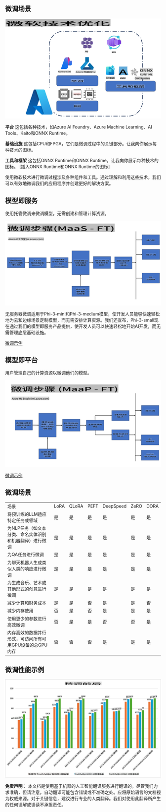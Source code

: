 ## 微调场景

![使用微软服务进行微调](../../../../translated_images/FinetuningwithMS.921fa8c240611562e7c4a5ceb7eca04f458ad6f3c899d5a0dc120030398d9e08.zh.png)

**平台** 这包括各种技术，如Azure AI Foundry、Azure Machine Learning、AI Tools、Kaito和ONNX Runtime。

**基础设施** 这包括CPU和FPGA，它们是微调过程中的关键部分。让我向你展示每种技术的图标。

**工具和框架** 这包括ONNX Runtime和ONNX Runtime。让我向你展示每种技术的图标。
[插入ONNX Runtime和ONNX Runtime的图标]

使用微软技术进行微调过程涉及各种组件和工具。通过理解和利用这些技术，我们可以有效地微调我们的应用程序并创建更好的解决方案。

## 模型即服务

使用托管微调来微调模型，无需创建和管理计算资源。

![MaaS微调](../../../../translated_images/MaaSfinetune.1678f33544c36b9016d8c018ce9c4c1622fb3bc2d72751291c39813f88bce052.zh.png)

无服务器微调适用于Phi-3-mini和Phi-3-medium模型，使开发人员能够快速轻松地为云和边缘场景定制模型，而无需安排计算资源。我们还宣布，Phi-3-small现在通过我们的模型即服务产品提供，使开发人员可以快速轻松地开始AI开发，而无需管理底层基础设施。

[微调示例](https://github.com/microsoft/Phi-3CookBook/blob/main/md/04.Fine-tuning/FineTuning_AIStudio.md)
## 模型即平台

用户管理自己的计算资源以微调他们的模型。

![Maap微调](../../../../translated_images/MaaPFinetune.f88828d32d16ced1198525fceed9184ce17516f5c1a404c264d87a4ca816947f.zh.png)

[微调示例](https://github.com/Azure/azureml-examples/blob/main/sdk/python/foundation-models/system/finetune/chat-completion/chat-completion.ipynb)

## 微调场景

| | | | | | | |
|-|-|-|-|-|-|-|
|场景|LoRA|QLoRA|PEFT|DeepSpeed|ZeRO|DORA|
|将预训练的LLM适应特定任务或领域|是|是|是|是|是|是|
|为NLP任务（如文本分类、命名实体识别和机器翻译）进行微调|是|是|是|是|是|是|
|为QA任务进行微调|是|是|是|是|是|是|
|为聊天机器人生成类似人类的响应进行微调|是|是|是|是|是|是|
|为生成音乐、艺术或其他形式的创意进行微调|是|是|是|是|是|是|
|减少计算和财务成本|是|是|否|是|是|否|
|减少内存使用|否|是|否|是|是|是|
|使用更少的参数进行高效微调|否|是|是|否|否|是|
|内存高效的数据并行形式，可访问所有可用GPU设备的总GPU内存|否|否|否|是|是|是|

## 微调性能示例

![微调性能](../../../../translated_images/Finetuningexamples.88bad3a5350927b08b1f06e4bced95cfd3715caa933d21c9ff658dcf0db94f73.zh.png)

**免责声明**：
本文档是使用基于机器的人工智能翻译服务进行翻译的。尽管我们力求准确，但请注意，自动翻译可能包含错误或不准确之处。应将原始语言的文档视为权威来源。对于关键信息，建议进行专业的人类翻译。我们对使用此翻译所产生的任何误解或误读不承担责任。